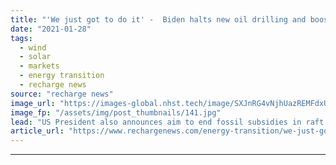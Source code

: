 ```yaml
---
title: "'We just got to do it' -  Biden halts new oil drilling and boosts offshore wind with executive orders"
date: "2021-01-28"
tags: 
  - wind
  - solar
  - markets
  - energy transition
  - recharge news
source: "recharge news"
image_url: "https://images-global.nhst.tech/image/SXJnRG4vNjhUazREMFdxUUsxdUV3UGdyMktwc3RRV05RSzYrNzhuL1ZuUT0=/nhst/binary/98d6c958c3e7af7af98ae8b0592f1f91"
image_fp: "/assets/img/post_thumbnails/141.jpg"
lead: "US President also announces aim to end fossil subsidies in raft of orders designed to make climate change 'essential element' of foreign policy and national security"
article_url: "https://www.rechargenews.com/energy-transition/we-just-got-to-do-it-biden-halts-new-oil-drilling-and-boosts-offshore-wind-with-executive-orders/2-1-952588"
---
```


---
